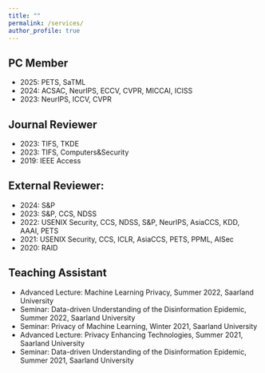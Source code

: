 ```yaml
---
title: ""
permalink: /services/
author_profile: true
---
```


## PC Member
- 2025: PETS, SaTML
- 2024: ACSAC, NeurIPS, ECCV, CVPR, MICCAI, ICISS 
- 2023: NeurIPS, ICCV, CVPR

## Journal Reviewer
- 2023: TIFS, TKDE
- 2023: TIFS, Computers&Security
- 2019: IEEE Access

## External Reviewer: 
- 2024: S&P
- 2023: S&P, CCS, NDSS
- 2022: USENIX Security, CCS, NDSS, S&P, NeurIPS, AsiaCCS, KDD, AAAI, PETS
- 2021: USENIX Security, CCS, ICLR, AsiaCCS, PETS, PPML, AISec
- 2020: RAID

## Teaching Assistant
- Advanced Lecture: Machine Learning Privacy, Summer 2022, Saarland University
- Seminar: Data-driven Understanding of the Disinformation Epidemic, Summer 2022, Saarland University
- Seminar: Privacy of Machine Learning, Winter 2021, Saarland University
- Advanced Lecture: Privacy Enhancing Technologies, Summer 2021, Saarland University
- Seminar: Data-driven Understanding of the Disinformation Epidemic, Summer 2021, Saarland University